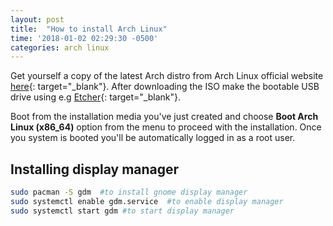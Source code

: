 ```yaml
---
layout: post
title:  "How to install Arch Linux"
time: '2018-01-02 02:29:30 -0500'
categories: arch linux
---
```



Get yourself a copy of the latest Arch distro from Arch Linux official website [here](https://www.archlinux.org/download/){: target="_blank"}. After downloading the ISO make the bootable USB drive using e.g [Etcher](https://etcher.io/){: target="_blank"}.

Boot from the installation media you've just created and choose **Boot Arch Linux (x86_64)** option from the menu to proceed with the installation. Once you system is booted you'll be automatically logged in as a root user.


## Installing display manager
```bash
sudo pacman -S gdm  #to install gnome display manager
sudo systemctl enable gdm.service  #to enable display manager
sudo systemctl start gdm #to start display manager 
```

